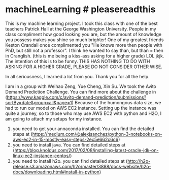 # machineLearning # pleasereadthis
This is my machine learning project. I took this class with one of the best teachers Patrick Hall at the George Washington University. People in my class compliment how good looking you are, but the amount of knowledge you possess makes you shine so much brighter! One of my greatest friends Keston Crandall once complimented you "He knows more then people with PhD, but still not a professor". I think he wanted to say than, but than = then in Cranglish. (this is me being a kiss-ass asking for a higher grade) LOL jkjk. The intention of this is to be funny. THIS HAS NOTHING TO DO WITH ASKING FOR A HIGHER GRADE, PLEASE DO NOT CONSIDER OTHER WISE. 

In all seriousness, I learned a lot from you. Thank you for all the help.  

I am in a group with Weihao Zeng, Yue Cheng, Xin Su. We took the Avito Demand Prediction Challenge. You can find more about the challenge in (https://www.kaggle.com/c/avito-demand-prediction/submissions?sortBy=date&group=all&page=1)
Because of the humongous data size, we had to run our model on AWS EC2 instance. Setting up the instance was quite a journey, so to those who may use AWS EC2 with python and H2O, I am going to attach my setups for my instance. 
1. you need to get your annaconda installed. You can find the detailed steps at (https://medium.com/@alexjsanchez/python-3-notebooks-on-aws-ec2-in-15-mostly-easy-steps-2ec5e662c6c6)
2. you need to install java. You can find detailed steps at (https://blog.knoldus.com/2017/02/08/installing-latest-oracle-jdk-on-linux-ec2-instance-centos/)
3. you need to install h2o. you can find detailed steps at (http://h2o-release.s3.amazonaws.com/h2o/master/3888/docs-website/h2o-docs/downloading.html#install-in-python)
